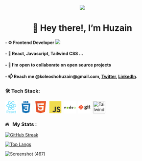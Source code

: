 <div id="header" align="center">
  <img src="https://media.giphy.com/media/M9gbBd9nbDrOTu1Mqx/giphy.gif" width="100"/>
</div>
<h1 align="center">👋 Hey there!, I’m Huzain</h1> 
<h4>- ⚙ Frontend Developer <img src="https://media.giphy.com/media/WUlplcMpOCEmTGBtBW/giphy.gif" width="30"> </h4>
<h4>- 🌱 React, Javascript, Tailwind CSS ...</h4>
<h4>- 💞️ I’m open to collaborate on open source projects</h4> 
<h4>- 📫 Reach me @koleoshohuzain@gmail.com, <a href="https://twitter.com/_Uzayn">Twitter</a>, <a href="https://www.linkedin.com/in/uzayn/">LinkedIn</a>.</h4>

<h3>🛠 Tech Stack: </h3>
<div>
  <img src="https://github.com/devicons/devicon/blob/master/icons/react/react-original-wordmark.svg" title="React" alt="React" width="40" height="40"/>&nbsp;
  <img src="https://github.com/devicons/devicon/blob/master/icons/css3/css3-plain-wordmark.svg"  title="CSS3" alt="CSS" width="40" height="40"/>&nbsp;
  <img src="https://github.com/devicons/devicon/blob/master/icons/html5/html5-original.svg" title="HTML5" alt="HTML" width="40" height="40"/>&nbsp;
  <img src="https://github.com/devicons/devicon/blob/master/icons/javascript/javascript-original.svg" title="JavaScript" alt="JavaScript" width="40" height="40"/>&nbsp;
  <img src="https://github.com/devicons/devicon/blob/master/icons/nodejs/nodejs-original-wordmark.svg" title="NodeJS" alt="NodeJS" width="40" height="40"/>&nbsp;
  <img src="https://github.com/devicons/devicon/blob/master/icons/git/git-original-wordmark.svg" title="Git" **alt="Git" width="40" height="40"/>&nbsp;
  <img src="https://cdn.jsdelivr.net/gh/devicons/devicon/icons/tailwindcss/tailwindcss-plain.svg" title="Tailwind" width=40" height="40" />&nbsp;
</div>

### 🔥 &nbsp; My Stats :
[![GitHub Streak](http://github-readme-streak-stats.herokuapp.com?user=Uzayn&theme=dark&background=000000)](https://git.io/streak-stats)

[![Top Langs](https://github-readme-stats.vercel.app/api/top-langs/?username=Uzayn&layout=compact&theme=vision-friendly-dark)](https://github.com/anuraghazra/github-readme-stats)

![Screenshot (467)](https://user-images.githubusercontent.com/95490624/193334623-c797c929-9595-4011-8c02-45c1e1cfe5a2.png)

<!---
Uzayn/Uzayn is a ✨ special ✨ repository because its `README.md` (this file) appears on your GitHub profile.
You can click the Preview link to take a look at your changes.
--->
